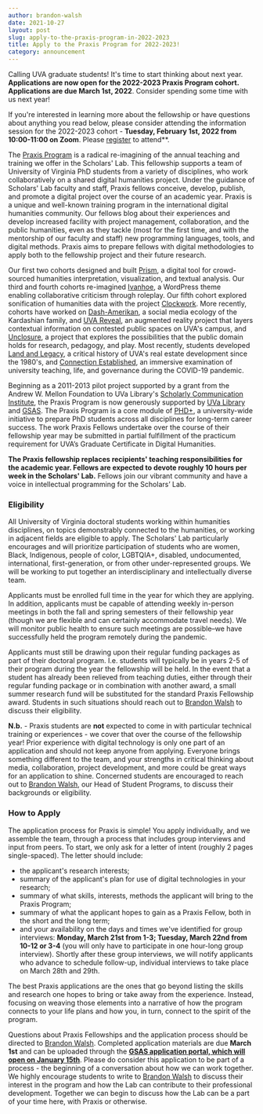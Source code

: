 ```yaml
---
author: brandon-walsh
date: 2021-10-27
layout: post
slug: apply-to-the-praxis-program-in-2022-2023
title: Apply to the Praxis Program for 2022-2023!
category: announcement
---
```


Calling UVA graduate students! It's time to start thinking about next year. **Applications are now open for the 2022-2023 Praxis Program cohort. Applications are due March 1st, 2022**. Consider spending some time with us next year!

If you're interested in learning more about the fellowship or have questions about anything you read below, please consider attending the information session for the 2022-2023 cohort - **Tuesday, February 1st, 2022 from 10:00-11:00 on Zoom**. Please [register](https://cal.lib.virginia.edu/calendar/events/PraxisProgramInfo2023) to attend**.

The [Praxis Program](http://praxis.scholarslab.org/) is a radical re-imagining of the annual teaching and training we offer in the Scholars' Lab. This fellowship supports a team of University of Virginia PhD students from a variety of disciplines, who work collaboratively on a shared digital humanities project. Under the guidance of Scholars' Lab faculty and staff, Praxis fellows conceive, develop, publish, and promote a digital project over the course of an academic year. Praxis is a unique and well-known training program in the international digital humanities community. Our fellows blog about their experiences and develop increased facility with project management, collaboration, and the public humanities, even as they tackle (most for the first time, and with the mentorship of our faculty and staff) new programming languages, tools, and digital methods. Praxis aims to prepare fellows with digital methodologies to apply both to the fellowship project and their future research.

Our first two cohorts designed and built [Prism](http://prism.scholarslab.org/), a digital tool for crowd-sourced humanities interpretation, visualization, and textual analysis. Our third and fourth cohorts re-imagined [Ivanhoe](http://ivanhoe.scholarslab.org/), a WordPress theme enabling collaborative criticism through roleplay. Our fifth cohort explored sonification of humanities data with the project [Clockwork](http://clockwork.scholarslab.org/). More recently, cohorts have worked on [Dash-Amerikan](http://dashamerikan.scholarslab.org/), a social media ecology of the Kardashian family, and [UVA Reveal](http://reveal.scholarslab.org), an augmented reality project that layers contextual information on contested public spaces on UVA's campus, and [Unclosure](http://unclosure.scholarslab.org/), a project that explores the possibilities that the public domain holds for research, pedagogy, and play. Most recently, students developed [Land and Legacy](landandlegacy.scholarslab.org), a critical history of UVA's real estate development since the 1980's, and [Connection Established](https://connection.scholarslab.org/), an immersive examination of university teaching, life, and governance during the COVID-19 pandemic.

Beginning as a 2011-2013 pilot project supported by a grant from the Andrew W. Mellon Foundation to UVa Library's [Scholarly Communication Institute](http://uvasci.org), the Praxis Program is now generously supported by [UVa Library](http://www.library.virginia.edu/) and [GSAS](http://gsas.virginia.edu/). The Praxis Program is a core module of [PHD+](http://phdplus.virginia.edu), a university-wide initiative to prepare PhD students across all disciplines for long-term career success. The work Praxis Fellows undertake over the course of their fellowship year may be submitted in partial fulfillment of the practicum requirement for UVA’s Graduate Certificate in Digital Humanities.

**The Praxis fellowship replaces recipients' teaching responsibilities for the academic year. Fellows are expected to devote roughly 10 hours per week in the Scholars' Lab.** Fellows join our vibrant community and have a voice in intellectual programming for the Scholars’ Lab.

### Eligibility

All University of Virginia doctoral students working within humanities disciplines, on topics demonstrably connected to the humanities, or working in adjacent fields are eligible to apply. The Scholars' Lab particularly encourages and will prioritize participation of students who are women, Black, Indigenous, people of color, LGBTQIA+, disabled, undocumented, international, first-generation, or from other under-represented groups. We will be working to put together an interdisciplinary and intellectually diverse team.

Applicants must be enrolled full time in the year for which they are applying. In addition, applicants must be capable of attending weekly in-person meetings in both the fall and spring semesters of their fellowship year (though we are flexible and can certainly accommodate travel needs). We will monitor public health to ensure such meetings are possible–we have successfully held the program remotely during the pandemic.

Applicants must still be drawing upon their regular funding packages as part of their doctoral program. I.e. students will typically be in years 2-5 of their program during the year the fellowship will be held. In the event that a student has already been relieved from teaching duties, either through their regular funding package or in combination with another award, a small summer research fund will be substituted for the standard Praxis Fellowship award. Students in such situations should reach out to [Brandon Walsh](mailto:bmw9t@virginia.edu) to discuss their eligibility.

**N.b.** - Praxis students are **not** expected to come in with particular technical training or experiences - we cover that over the course of the fellowship year! Prior experience with digital technology is only one part of an application and should not keep anyone from applying. Everyone brings something different to the team, and your strengths in critical thinking about media, collaboration, project development, and more could be great ways for an application to shine. Concerned students are encouraged to reach out to [Brandon Walsh](mailto:bmw9t@virginia.edu), our Head of Student Programs, to discuss their backgrounds or eligibility.

### How to Apply

The application process for Praxis is simple! You apply individually, and we assemble the team, through a process that includes group interviews and input from peers. To start, we only ask for a letter of intent (roughly 2 pages single-spaced). The letter should include:

* the applicant's research interests;
* summary of the applicant's plan for use of digital technologies in your research;
* summary of what skills, interests, methods the applicant will bring to the Praxis Program;
* summary of what the applicant hopes to gain as a Praxis Fellow, both in the short and the long term;
* and your availability on the days and times we've identified for group interviews: **Monday, March 21st from 1-3; Tuesday, March 22nd from 10-12 or 3-4** (you will only have to participate in one hour-long group interview). Shortly after these group interviews, we will notify applicants who advance to schedule follow-up, individual interviews to take place on March 28th and 29th.

The best Praxis applications are the ones that go beyond listing the skills and research one hopes to bring or take away from the experience. Instead, focusing on weaving those elements into a narrative of how the program connects to your life plans and how you, in turn, connect to the spirit of the program. 

Questions about Praxis Fellowships and the application process should be directed to [Brandon Walsh](mailto:bmw9t@virginia.edu). Completed application materials are due **March 1st** and can be uploaded through the **[GSAS application portal, which will open on January 15th](https://virginia.academicworks.com/)**. Please do consider this application to be part of a process - the beginning of a conversation about how we can work together. We highly encourage students to write to [Brandon Walsh](mailto:bmw9t@virginia.edu) to discuss their interest in the program and how the Lab can contribute to their professional development. Together we can begin to discuss how the Lab can be a part of your time here, with Praxis or otherwise.